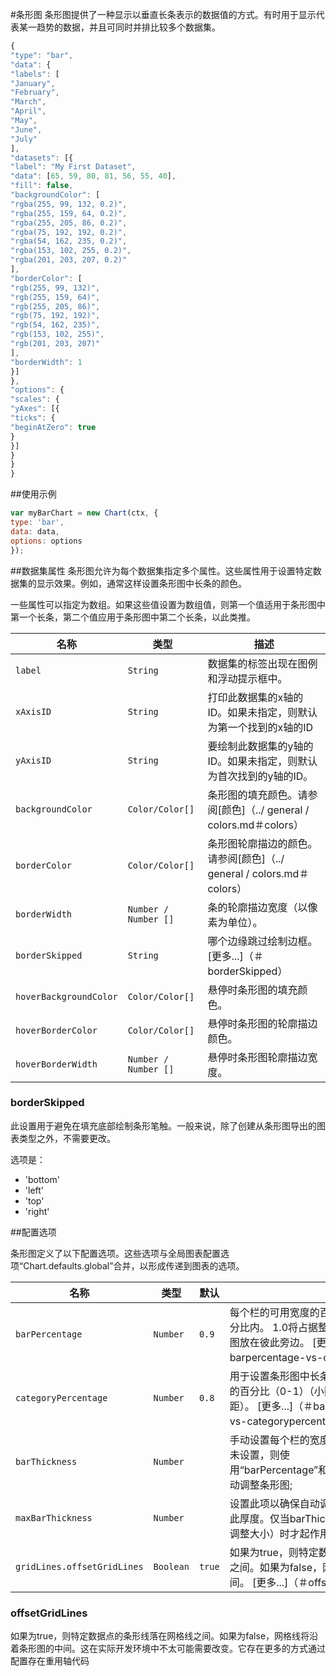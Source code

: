 #条形图
条形图提供了一种显示以垂直长条表示的数据值的方式。有时用于显示代表某一趋势的数据，并且可同时并排比较多个数据集。

```javascript
{
"type": "bar",
"data": {
"labels": [
"January", 
"February", 
"March", 
"April", 
"May", 
"June", 
"July"
],
"datasets": [{
"label": "My First Dataset",
"data": [65, 59, 80, 81, 56, 55, 40],
"fill": false,
"backgroundColor": [
"rgba(255, 99, 132, 0.2)",
"rgba(255, 159, 64, 0.2)",
"rgba(255, 205, 86, 0.2)",
"rgba(75, 192, 192, 0.2)",
"rgba(54, 162, 235, 0.2)",
"rgba(153, 102, 255, 0.2)",
"rgba(201, 203, 207, 0.2)"
],
"borderColor": [
"rgb(255, 99, 132)",
"rgb(255, 159, 64)",
"rgb(255, 205, 86)",
"rgb(75, 192, 192)",
"rgb(54, 162, 235)",
"rgb(153, 102, 255)",
"rgb(201, 203, 207)"
],
"borderWidth": 1
}]
},
"options": {
"scales": {
"yAxes": [{
"ticks": {
"beginAtZero": true
}
}]
}
}
}
```

##使用示例
```javascript
var myBarChart = new Chart(ctx, {
type: 'bar',
data: data,
options: options
});
```

##数据集属性
条形图允许为每个数据集指定多个属性。这些属性用于设置特定数据集的显示效果。例如，通常这样设置条形图中长条的颜色。

一些属性可以指定为数组。如果这些值设置为数组值，则第一个值适用于条形图中第一个长条，第二个值应用于条形图中第二个长条，以此类推。

|名称|类型|描述
| ---- | ---- | -----------
| `label` | `String` |数据集的标签出现在图例和浮动提示框中。
| `xAxisID` | `String` |打印此数据集的x轴的ID。如果未指定，则默认为第一个找到的x轴的ID
| `yAxisID` | `String` |要绘制此数据集的y轴的ID。如果未指定，则默认为首次找到的y轴的ID。
| `backgroundColor` | `Color/Color[]`|条形图的填充颜色。请参阅[颜色]（../ general / colors.md＃colors）
| `borderColor` | `Color/Color[]`|条形图轮廓描边的颜色。请参阅[颜色]（../ general / colors.md＃colors）
| `borderWidth` | `Number / Number []`|条的轮廓描边宽度（以像素为单位）。
| `borderSkipped` | `String` |哪个边缘跳过绘制边框。 [更多...]（＃borderSkipped）
| `hoverBackgroundColor` | `Color/Color[]`|悬停时条形图的填充颜色。
| `hoverBorderColor` | `Color/Color[]`|悬停时条形图的轮廓描边颜色。
| `hoverBorderWidth` | `Number / Number []`|悬停时条形图轮廓描边宽度。

### borderSkipped
此设置用于避免在填充底部绘制条形笔触。一般来说，除了创建从条形图导出的图表类型之外，不需要更改。

选项是：
* 'bottom'
* 'left'
* 'top'
* 'right'

##配置选项

条形图定义了以下配置选项。这些选项与全局图表配置选项“Chart.defaults.global”合并，以形成传递到图表的选项。

|名称|类型|默认|描述
| ---- | ---- | ------- | -----------
| `barPercentage` | `Number` | `0.9` |每个栏的可用宽度的百分比（0-1）应在类别百分比内。 1.0将占据整个类别的宽度，并将条形图放在彼此旁边。 [更多...]（＃bar-chart-barpercentage-vs-categorypercentage）
| `categoryPercentage` | `Number` | `0.8` |用于设置条形图中长条的每个数据点的可用宽度的百分比（0-1）（小数据集的网格线之间的间距）。 [更多...]（＃bar-chart-barpercentage-vs-categorypercentage）
| `barThickness` | `Number` | |手动设置每个栏的宽度（以像素为单位）。如果未设置，则使用“barPercentage”和“categoryPercentage”自动调整条形图;
| `maxBarThickness` | `Number` | |设置此项以确保自动调整的尺寸的尺寸不会大于此厚度。仅当barThickness未设置（启用自动调整大小）时才起作用。
| `gridLines.offsetGridLines` | `Boolean` | `true` |如果为true，则特定数据点的条形线落在网格线之间。如果为false，网格线将沿着条形图的中间。 [更多...]（＃offsetGridLines）

### offsetGridLines
如果为true，则特定数据点的条形线落在网格线之间。如果为false，网格线将沿着条形图的中间。这在实际开发环境中不太可能需要改变。它存在更多的方式通过配置存在重用轴代码

